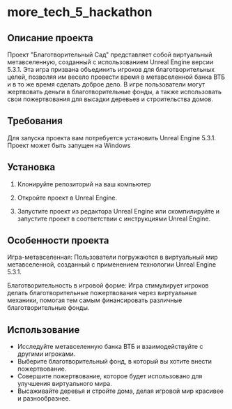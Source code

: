 # more_tech_5_hackathon

## Описание проекта
Проект "Благотворительный Сад" представляет собой виртуальный метавселенную, созданный с использованием Unreal Engine версии 5.3.1. Эта игра призвана объединить игроков для благотворительных целей, позволяя им весело провести время в метавселенной банка ВТБ и в то же время сделать доброе дело. В игре пользователи могут жертвовать деньги в благотворительные фонды, а также использовать свои пожертвования для высадки деревьев и строительства домов.

## Требования

Для запуска проекта вам потребуется установить Unreal Engine 5.3.1. 
Проект может быть запущен на Windows

## Установка

1. Клонируйте репозиторий на ваш компьютер

2. Откройте проект в Unreal Engine.

3. Запустите проект из редактора Unreal Engine или скомпилируйте и запустите проект в соответствии с инструкциями Unreal Engine.

## Особенности проекта
Игра-метавселенная: Пользователи погружаются в виртуальный мир метавселенной, созданный с применением технологии Unreal Engine 5.3.1.

Благотворительность в игровой форме: Игра стимулирует игроков делать благотворительные пожертвования через виртуальные механики, помогая тем самым финансировать различные благотворительные фонды.

## Использование
* Исследуйте метавселенную банка ВТБ и взаимодействуйте с другими игроками.
* Выберите благотворительный фонд, в который вы хотите внести пожертвование.
* Совершите пожертвование, которое будет использовано для улучшения виртуального мира.
* Высаживайте деревья и стройте дома, делая игровой мир красивее и разнообразнее.